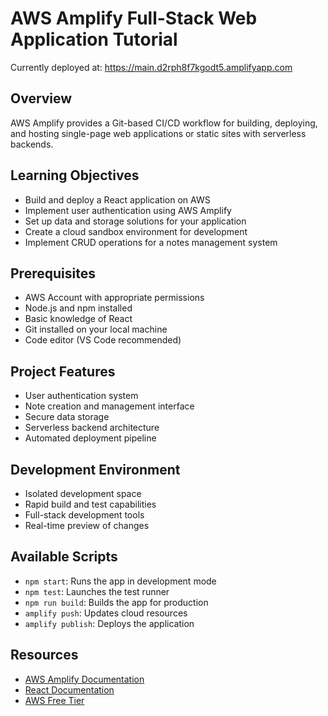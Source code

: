 # AWS Amplify Full-Stack Web Application Tutorial
Currently deployed at: https://main.d2rph8f7kgodt5.amplifyapp.com

## Overview

AWS Amplify provides a Git-based CI/CD workflow for building, deploying, and hosting single-page web applications or static sites with serverless backends.

## Learning Objectives

- Build and deploy a React application on AWS
- Implement user authentication using AWS Amplify
- Set up data and storage solutions for your application
- Create a cloud sandbox environment for development
- Implement CRUD operations for a notes management system

## Prerequisites

- AWS Account with appropriate permissions
- Node.js and npm installed
- Basic knowledge of React
- Git installed on your local machine
- Code editor (VS Code recommended)

## Project Features

- User authentication system
- Note creation and management interface
- Secure data storage
- Serverless backend architecture
- Automated deployment pipeline

## Development Environment

- Isolated development space
- Rapid build and test capabilities
- Full-stack development tools
- Real-time preview of changes


## Available Scripts

- `npm start`: Runs the app in development mode
- `npm test`: Launches the test runner
- `npm run build`: Builds the app for production
- `amplify push`: Updates cloud resources
- `amplify publish`: Deploys the application

## Resources

- [AWS Amplify Documentation](https://docs.amplify.aws/)
- [React Documentation](https://reactjs.org/)
- [AWS Free Tier](https://aws.amazon.com/free/)
